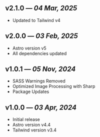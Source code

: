 ## v2.1.0 _— 04 Mar, 2025_

- Updated to Tailwind v4

## v2.0.0 _— 03 Feb, 2025_

- Astro version v5
- All dependencies updated

## v1.0.1 _— 05 Nov, 2024_

- SASS Warnings Removed
- Optimized Image Processing with Sharp
- Package Updates

## v1.0.0 _— 03 Apr, 2024_

- Initial release
- Astro version v4.4
- Tailwind version v3.4
